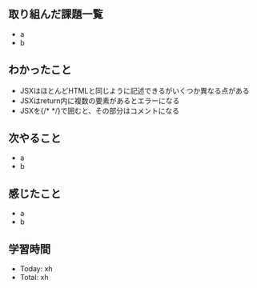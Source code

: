 ## 取り組んだ課題一覧
- a
- b
## わかったこと
- JSXはほとんどHTMLと同じように記述できるがいくつか異なる点がある
- JSXはreturn内に複数の要素があるとエラーになる
- JSXを{/* */}で囲むと、その部分はコメントになる
## 次やること
- a
- b
## 感じたこと
- a
- b
## 学習時間
- Today: xh
- Total: xh
